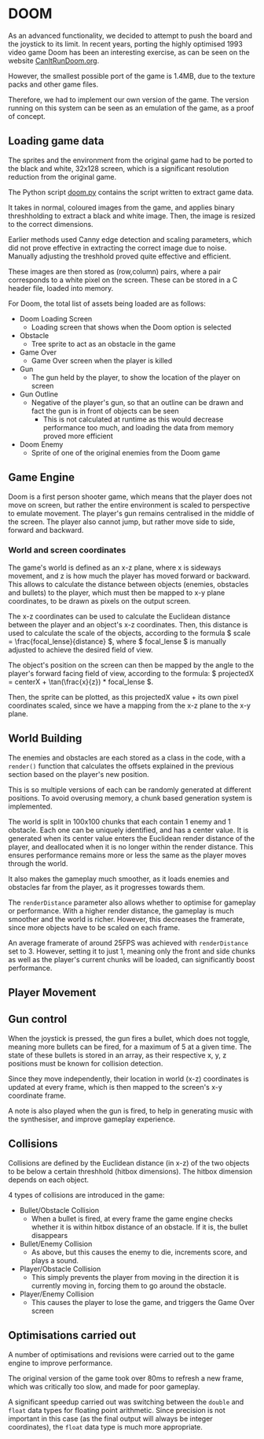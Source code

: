 # DOOM

As an advanced functionality, we decided to attempt to push the board and the joystick to its limit. In recent years, porting the highly optimised 1993 video game Doom has been an interesting exercise, as can be seen on the website [CanItRunDoom.org](https://canitrundoom.org/).

However, the smallest possible port of the game is 1.4MB, due to the texture packs and other game files. 

Therefore, we had to implement our own version of the game. The version running on this system can be seen as an emulation of the game, as a proof of concept.

## Loading game data
The sprites and the environment from the original game had to be ported to the black and white, 32x128 screen, which is a significant resolution reduction from the original game. 

The Python script [doom.py](doom/doom.py) contains the script written to extract game data. 

It takes in normal, coloured images from the game, and applies binary threshholding to extract a black and white image. Then, the image is resized to the correct dimensions. 

Earlier methods used Canny edge detection and scaling parameters, which did not prove effective in extracting the correct image due to noise. Manually adjusting the treshhold proved quite effective and efficient.

These images are then stored as (row,column) pairs, where a pair corresponds to a white pixel on the screen. These can be stored in a C header file, loaded into memory. 

For Doom, the total list of assets being loaded are as follows:
- Doom Loading Screen
    - Loading screen that shows when the Doom option is selected
- Obstacle
    - Tree sprite to act as an obstacle in the game
- Game Over
    - Game Over screen when the player is killed
- Gun
    - The gun held by the player, to show the location of the player on screen
- Gun Outline
    - Negative of the player's gun, so that an outline can be drawn and fact the gun is in front of objects can be seen
        - This is not calculated at runtime as this would decrease performance too much, and loading the data from memory proved more efficient
- Doom Enemy
    - Sprite of one of the original enemies from the Doom game

## Game Engine
Doom is a first person shooter game, which means that the player does not move on screen, but rather the entire environment is scaled to perspective to emulate movement. The player's gun remains centralised in the middle of the screen. The player also cannot jump, but rather move side to side, forward and backward.

### World and screen coordinates
The game's world is defined as an x-z plane, where x is sideways movement, and z is how much the player has moved forward or backward. This allows to calculate the distance between objects (enemies, obstacles and bullets) to the player, which must then be mapped to x-y plane coordinates, to be drawn as pixels on the output screen. 

The x-z coordinates can be used to calculate the Euclidean distance between the player and an object's x-z coordinates. Then, this distance is used to calculate the scale of the objects, according to the formula $ scale = \frac{focal\_lense}{distance} $, where $ focal\_lense $ is manually adjusted to achieve the desired field of view. 

The object's position on the screen can then be mapped by the angle to the player's forward facing field of view, according to the formula: $ projectedX = centerX + \tan(\frac{x}{z}) * focal\_lense $.

Then, the sprite can be plotted, as this projectedX value + its own pixel coordinates scaled, since we have a mapping from the x-z plane to the x-y plane.


## World Building
The enemies and obstacles are each stored as a class in the code, with a ```render()``` function that calculates the offsets explained in the previous section based on the player's new position.

This is so multiple versions of each can be randomly generated at different positions. To avoid overusing memory, a chunk based generation system is implemented.

The world is split in 100x100 chunks that each contain 1 enemy and 1 obstacle. Each one can be uniquely identified, and has a center value. It is generated when its center value enters the Euclidean render distance of the player, and deallocated when it is no longer within the render distance. This ensures performance remains more or less the same as the player moves through the world.

It also makes the gameplay much smoother, as it loads enemies and obstacles far from the player, as it progresses towards them. 

The ```renderDistance``` parameter also allows whether to optimise for gameplay or performance. With a higher render distance, the gameplay is much smoother and the world is richer. However, this decreases the framerate, since more objects have to be scaled on each frame.

An average framerate of around 25FPS was achieved with ```renderDistance``` set to 3. However, setting it to just 1, meaning only the front and side chunks as well as the player's current chunks will be loaded, can significantly boost performance.

## Player Movement

## Gun control
When the joystick is pressed, the gun fires a bullet, which does not toggle, meaning more bullets can be fired, for a maximum of 5 at a given time. The state of these bullets is stored in an array, as their respective x, y, z positions must be known for collision detection. 

Since they move independently, their location in world (x-z) coordinates is updated at every frame, which is then mapped to the screen's x-y coordinate frame.

A note is also played when the gun is fired, to help in generating music with the synthesiser, and improve gameplay experience.

## Collisions
Collisions are defined by the Euclidean distance (in x-z) of the two objects to be below a certain threshhold (hitbox dimensions). The hitbox dimension depends on each object. 

4 types of collisions are introduced in the game:
- Bullet/Obstacle Collision
    - When a bullet is fired, at every frame the game engine checks whether it is within hitbox distance of an obstacle. If it is, the bullet disappears
- Bullet/Enemy Collision
    - As above, but this causes the enemy to die, increments score, and plays a sound.
- Player/Obstacle Collision
    - This simply prevents the player from moving in the direction it is currently moving in, forcing them to go around the obstacle.
- Player/Enemy Collision
    - This causes the player to lose the game, and triggers the Game Over screen

## Optimisations carried out
A number of optimisations and revisions were carried out to the game engine to improve performance. 

The original version of the game took over 80ms to refresh a new frame, which was critically too slow, and made for poor gameplay.

A significant speedup carried out was switching between the ```double``` and ```float``` data types for floating point arithmetic. Since precision is not important in this case (as the final output will always be integer coordinates), the ```float``` data type is much more appropriate.
